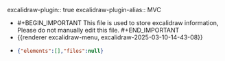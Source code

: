 excalidraw-plugin:: true
excalidraw-plugin-alias:: MVC

- #+BEGIN_IMPORTANT
  This file is used to store excalidraw information, Please do not manually edit this file.
  #+END_IMPORTANT
- {{renderer excalidraw-menu, excalidraw-2025-03-10-14-43-08}}
- ```json
  {"elements":[],"files":null}
  ```